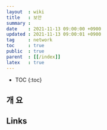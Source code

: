 ```yaml
---
layout  : wiki
title   : 보안
summary : 
date    : 2021-11-13 09:00:00 +0900
updated : 2021-11-13 09:00:01 +0900
tag     : network
toc     : true
public  : true
parent  : [[/index]]
latex   : true
---
```

* TOC
{:toc}

## 개 요

## Links
